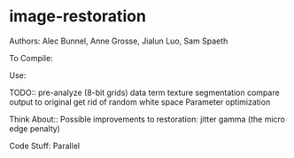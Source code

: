 # image-restoration
Authors: 
  Alec Bunnel, Anne Grosse, Jialun Luo, Sam Spaeth

To Compile: 

Use: 



TODO::
pre-analyze (8-bit grids)
data term
texture segmentation
compare output to original
get rid of random white space
Parameter optimization

Think About::
Possible improvements to restoration:
jitter gamma (the micro edge penalty)


Code Stuff:
Parallel

